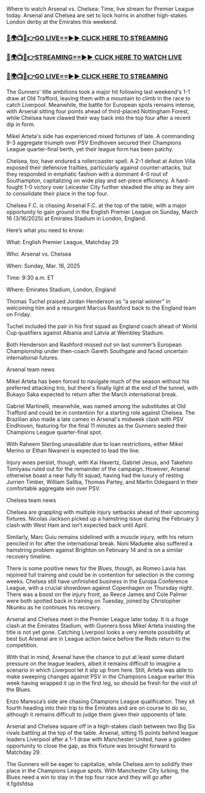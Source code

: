 Where to watch Arsenal vs. Chelsea: Time, live stream for Premier League today. Arsenal and Chelsea are set to lock horns in another high-stakes London derby at the Emirates this weekend.

<h3><a href="https://rafistreamsontv.blogspot.com/2025/03/blog-post_88.html">🔴🌍📺📱👉GO LIVE==►► CLICK HERE TO STREAMING</a></h3>

<h3><a href="https://rafistreamsontv.blogspot.com/2025/03/blog-post_88.html">🔴🌍📺📱👉STREAMING==►► CLICK HERE TO WATCH LIVE</a></h3>

<h3><a href="https://rafistreamsontv.blogspot.com/2025/03/blog-post_88.html">🔴🌍📺📱👉GO LIVE==►► CLICK HERE TO STREAMING</a></h3>

The Gunners' title ambitions took a major hit following last weekend's 1-1 draw at Old Trafford, leaving them with a mountain to climb in the race to catch Liverpool. Meanwhile, the battle for European spots remains intense, with Arsenal sitting four points ahead of third-placed Nottingham Forest, while Chelsea have clawed their way back into the top four after a recent dip in form.

Mikel Arteta's side has experienced mixed fortunes of late. A commanding 9-3 aggregate triumph over PSV Eindhoven secured their Champions League quarter-final berth, yet their league form has been patchy.

Chelsea, too, have endured a rollercoaster spell. A 2-1 defeat at Aston Villa exposed their defensive frailties, particularly against counter-attacks, but they responded in emphatic fashion with a dominant 4-0 rout of Southampton, capitalizing on wide play and set-piece efficiency. A hard-fought 1-0 victory over Leicester City further steadied the ship as they aim to consolidate their place in the top four.

Chelsea F.C. is chasing Arsenal F.C. at the top of the table, with a major opportunity to gain ground in the English Premier League on Sunday, March 16 (3/16/2025) at Emirates Stadium in London, England.

Here’s what you need to know:

What: English Premier League, Matchday 29

Who: Arsenal vs. Chelsea

When: Sunday, Mar. 16, 2025

Time: 9:30 a.m. ET

Where: Emirates Stadium, London, England

Thomas Tuchel praised Jordan Henderson as “a serial winner” in welcoming him and a resurgent Marcus Rashford back to the England team on Friday.

Tuchel included the pair in his first squad as England coach ahead of World Cup qualifiers against Albania and Latvia at Wembley Stadium.

Both Henderson and Rashford missed out on last summer’s European Championship under then-coach Gareth Southgate and faced uncertain international futures.

Arsenal team news

Mikel Arteta has been forced to navigate much of the season without his preferred attacking trio, but there's finally light at the end of the tunnel, with Bukayo Saka expected to return after the March international break.

Gabriel Martinelli, meanwhile, was named among the substitutes at Old Trafford and could be in contention for a starting role against Chelsea. The Brazilian also made a late cameo in Arsenal's midweek clash with PSV Eindhoven, featuring for the final 11 minutes as the Gunners sealed their Champions League quarter-final spot.

With Raheem Sterling unavailable due to loan restrictions, either Mikel Merino or Ethan Nwaneri is expected to lead the line.

Injury woes persist, though, with Kai Havertz, Gabriel Jesus, and Takehiro Tomiyasu ruled out for the remainder of the campaign. However, Arsenal otherwise boast a near fully fit squad, having had the luxury of resting Jurrien Timber, William Saliba, Thomas Partey, and Martin Odegaard in their comfortable aggregate win over PSV.

Chelsea team news

Chelsea are grappling with multiple injury setbacks ahead of their upcoming fixtures. Nicolas Jackson picked up a hamstring issue during the February 3 clash with West Ham and isn’t expected back until April.

Similarly, Marc Guiu remains sidelined with a muscle injury, with his return penciled in for after the international break. Noni Madueke also suffered a hamstring problem against Brighton on February 14 and is on a similar recovery timeline.

There is some positive news for the Blues, though, as Romeo Lavia has rejoined full training and could be in contention for selection in the coming weeks. Chelsea still have unfinished business in the Europa Conference League, with a crucial showdown against Copenhagen on Thursday night. There was a boost on the injury front, as Reece James and Cole Palmer were both spotted back in training on Tuesday, joined by Christopher Nkunku as he continues his recovery.

Arsenal and Chelsea meet in the Premier League later today. It is a huge clash at the Emirates Stadium, with Gunners boss Mikel Arteta insisting the title is not yet gone. Catching Liverpool looks a very remote possibility at best but Arsenal are in League action twice before the Reds return to the competition.

With that in mind, Arsenal have the chance to put at least some distant pressure on the league leaders, albeit it remains difficult to imagine a scenario in which Liverpool let it slip up from here. Still, Arteta was able to make sweeping changes against PSV in the Champions League earlier this week having wrapped it up in the first leg, so should be fresh for the visit of the Blues.

Enzo Maresca’s side are chasing Champions League qualification. They sit fourth heading into their trip to the Emirates and are on course to do so, although it remains difficult to judge them given their opponents of late.

Arsenal and Chelsea square off in a high-stakes clash between two Big Six rivals battling at the top of the table. Arsenal, sitting 15 points behind league leaders Liverpool after a 1-1 draw with Manchester United, have a golden opportunity to close the gap, as this fixture was brought forward to Matchday 29.

The Gunners will be eager to capitalize, while Chelsea aim to solidify their place in the Champions League spots. With Manchester City lurking, the Blues need a win to stay in the top four race and they will go after it.fgdsfdsa
